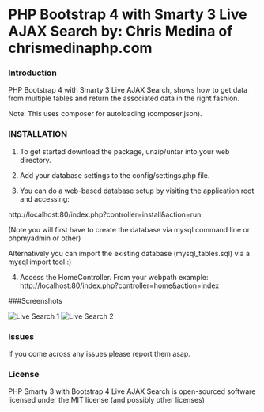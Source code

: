 # PHP Bootstrap 4 with Smarty 3 Live AJAX Search by: Chris Medina of chrismedinaphp.com

### Introduction

PHP Bootstrap 4 with Smarty 3 Live AJAX Search, shows how to get data from multiple tables and return the associated data in the right fashion.

Note: This uses composer for autoloading (composer.json).

### INSTALLATION
1. To get started download the package, unzip/untar into your web directory.

2. Add your database settings to the config/settings.php file.

3. You can do a web-based database setup by visiting the application root and accessing:  

  http://localhost:80/index.php?controller=install&action=run
  
  (Note you will first have to create the database via mysql command line or phpmyadmin or other)

  Alternatively you can import the existing database (mysql_tables.sql) via a mysql import tool :)

4. Access the HomeController. From your webpath example:  http://localhost:80/index.php?controller=home&action=index

###Screenshots

![Live Search 1](https://www.chrismedinaphp.com/git/php_smarty3_bootstrap4_live_ajax_search/live_search_1.png)
![Live Search 2](https://www.chrismedinaphp.com/git/php_smarty3_bootstrap4_live_ajax_search/live_search_2.png)

### Issues

If you come across any issues please report them asap.

### License

PHP Smarty 3 with Bootstrap 4 Live AJAX Search is open-sourced software licensed under the MIT license (and possibly other licenses)
